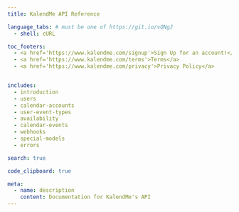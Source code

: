 ```yaml
---
title: KalendMe API Reference

language_tabs: # must be one of https://git.io/vQNgJ
  - shell: cURL

toc_footers:
  - <a href='https://www.kalendme.com/signup'>Sign Up for an account!</a>
  - <a href='https://www.kalendme.com/terms'>Terms</a>
  - <a href='https://www.kalendme.com/privacy'>Privacy Policy</a>


includes:
  - introduction
  - users
  - calendar-accounts
  - user-event-types
  - availability
  - calendar-events
  - webhooks
  - special-models
  - errors

search: true

code_clipboard: true

meta:
  - name: description
    content: Documentation for KalendMe's API
---
```

